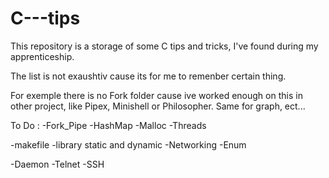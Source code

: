 # C---tips
This repository is a storage of some C tips and tricks,
I've found during my apprenticeship.

The list is not exaushtiv cause its for me to remenber certain thing.

For exemple there is no Fork folder cause ive worked enough on this
in other project, like Pipex, Minishell or Philosopher.
Same for graph, ect...

To Do :
-Fork_Pipe
-HashMap
-Malloc
-Threads

-makefile
-library static and dynamic
-Networking
-Enum

-Daemon
-Telnet
-SSH
